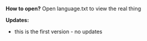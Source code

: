 **How to open?**
Open language.txt to view the real thing

**Updates:**
+ this is the first version - no updates
